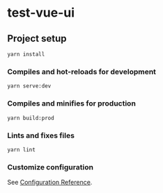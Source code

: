 # test-vue-ui

## Project setup
```
yarn install
```

### Compiles and hot-reloads for development
```
yarn serve:dev
```

### Compiles and minifies for production
```
yarn build:prod
```

### Lints and fixes files
```
yarn lint
```

### Customize configuration
See [Configuration Reference](https://cli.vuejs.org/config/).


